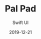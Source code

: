 ---
title: "Pal Pad"
featuredImage: ../images/projects/palpad.png
subtitle: "Swift UI"
date: "2019-12-21"
description: "iOS app that allows Pokémon TCG players to store, edit, and share decks."
slug: "/projects/palpad"
---